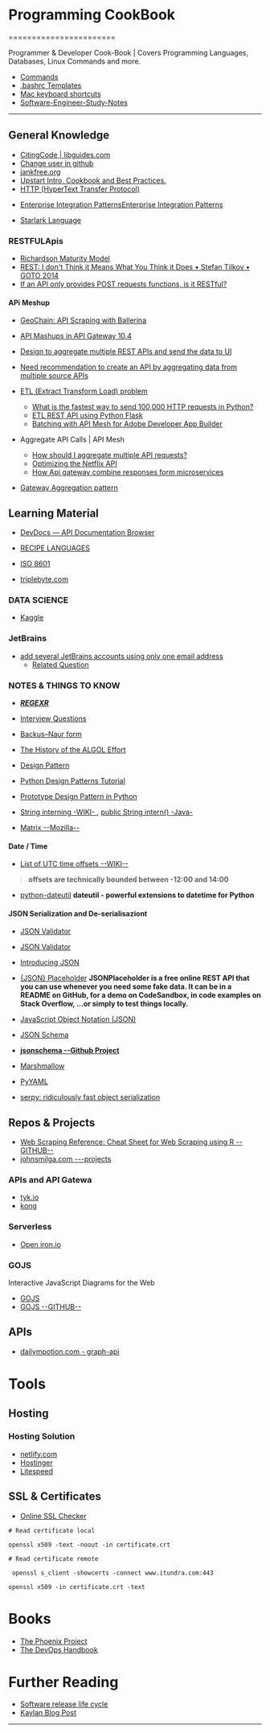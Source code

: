 # Programming CookBook
=======================

Programmer & Developer Cook-Book | Covers Programming Languages, Databases, Linux Commands and more. 

* [Commands](./commands.md)
* [.bashrc Templates](./bashrc_templates.md)
* [Mac keyboard shortcuts](./mac_shortcuts.md)
* [Software-Engineer-Study-Notes](https://github.com/Koubae/Software-Engineer-Study-Notes)


-----------------------------------------------------------------------------------------------------

## General Knowledge

- [CitingCode | libguides.com](https://uark.libguides.com/CSCE/CitingCode)
- [Change user in github](https://stackoverflow.com/a/62149990/13903942)
- [jankfree.org](http://jankfree.org)
- [Upstart Intro, Cookbook and Best Practices.](https://upstart.ubuntu.com/cookbook/#environment-variables)
- [HTTP (HyperText Transfer Protocol)](https://www3.ntu.edu.sg/home/ehchua/programming/webprogramming/HTTP_Basics.html)
* [Enterprise Integration PatternsEnterprise Integration Patterns](https://www.enterpriseintegrationpatterns.com/)

* [Starlark Language](https://bazel.build/rules/language)

### RESTFULApis

* [Richardson Maturity Model](https://www.martinfowler.com/articles/richardsonMaturityModel.html)
* [REST: I don't Think it Means What You Think it Does • Stefan Tilkov • GOTO 2014](https://www.youtube.com/watch?v=pspy1H6A3FM)
* [If an API only provides POST requests functions, is it RESTful?](https://stackoverflow.com/questions/47539691/if-an-api-only-provides-post-requests-functions-is-it-restful)

#### APi Meshup

* [GeoChain: API Scraping with Ballerina](https://ballerinagist.blogspot.com/2017/05/geochain-api-scraping-with-ballerina.html)
* [API Mashups in API Gateway 10.4](https://tech.forums.softwareag.com/t/api-mashups-in-api-gateway-10-4/237327)
* [Design to aggregate multiple REST APIs and send the data to UI](https://stackoverflow.com/a/58076585/13903942)
* [Need recommendation to create an API by aggregating data from multiple source APIs](https://stackoverflow.com/questions/71475411/need-recommendation-to-create-an-api-by-aggregating-data-from-multiple-source-ap)

* [ETL (Extract Transform Load) problem](https://aws.amazon.com/what-is/etl/)
    * [What is the fastest way to send 100,000 HTTP requests in Python?](https://stackoverflow.com/a/57689101/13903942)
    * [ETL REST API using Python Flask](https://medium.com/plumbersofdatascience/etl-rest-api-using-python-flask-c8171ac925c5)
    * [Batching with API Mesh for Adobe Developer App Builder](https://developer.adobe.com/graphql-mesh-gateway/gateway/batching/)

* Aggregate API Calls | API Mesh
    * [How should I aggregate multiple API requests?](https://stackoverflow.com/questions/65919500/how-should-i-aggregate-multiple-api-requests)
    * [Optimizing the Netflix API](https://netflixtechblog.com/optimizing-the-netflix-api-5c9ac715cf19)
    * [How Api gateway combine responses form microservices](https://stackoverflow.com/questions/58684080/how-api-gateway-combine-responses-form-microservices)

* [Gateway Aggregation pattern](https://learn.microsoft.com/en-us/azure/architecture/patterns/gateway-aggregation)

## Learning Material

- [DevDocs — API Documentation Browser](https://github.com/freeCodeCamp/devdocs)
- [RECIPE LANGUAGES](https://code.activestate.com/recipes/langs/)
- [ISO 8601](https://en.wikipedia.org/wiki/ISO_8601)

- [triplebyte.com](https://triplebyte.com/)

### DATA SCIENCE

- [Kaggle](https://www.kaggle.com/)

### JetBrains

* [add  several JetBrains accounts using only one email address](https://account.jetbrains.com/profile-details/linked-emails.)
    * [Related Question](https://intellij-support.jetbrains.com/hc/en-us/community/posts/4519198498578-Multiple-Jetbrains-Accounts-One-Computer)


### NOTES & THINGS TO KNOW

- ***[REGEXR](https://regexr.com/)***
- [Interview Questions](./Software%20Architecture/interview_questions.md)

- [Backus–Naur form](https://en.wikipedia.org/wiki/Backus–Naur_form)
- [The History of the ALGOL Effort](https://heerdebeer.org/ALGOL/The_History_of_ALGOL.pdf)
- [Design Pattern](https://refactoring.guru/design-patterns)
- [Python Design Patterns Tutorial](https://www.tutorialspoint.com/python_design_patterns/index.htm)
- [Prototype Design Pattern in Python](https://medium.com/design-patterns-in-python/prototype-design-pattern-in-python-45f8d3f15583)
- [String interning -WIKI- ](https://en.wikipedia.org/wiki/String_interning), [public String intern() -Java-](https://docs.oracle.com/javase/7/docs/api/java/lang/String.html#intern%28%29)
- [Matrix --Mozilla--](https://wiki.mozilla.org/Matrix#New_to_Matrix.2C_new_to_Mozilla.3F)



#### Date / Time

- [List of UTC time offsets --WIKI--](https://en.wikipedia.org/wiki/List_of_UTC_time_offsets)
> **offsets are technically bounded between -12:00 and 14:00**

- [python-dateutil](https://pypi.org/project/python-dateutil/)
**dateutil - powerful extensions to datetime for Python**

#### JSON Serialization and De-serialisaziont

- [JSON Validator](https://jslint.com/)
- [JSON Validator](https://jsonformatter.curiousconcept.com/#)
- [Introducing JSON](https://www.json.org/json-en.html)
- [{JSON} Placeholder](https://jsonplaceholder.typicode.com/)
**JSONPlaceholder is a free online REST API that you can use whenever you need some fake data. It can be in a README on GitHub, for a demo on CodeSandbox, in code examples on Stack Overflow, ...or simply to test things locally.**


- [JavaScript Object Notation (JSON)](https://tools.ietf.org/html/rfc4627)
- [JSON Schema](https://json-schema.org/)
- **[jsonschema --Github Project](https://github.com/Julian/jsonschema)**

- [Marshmallow](https://marshmallow.readthedocs.io/en/3.0/)
- [PyYAML](https://pyyaml.org/wiki/PyYAMLDocumentation)
- [serpy: ridiculously fast object serialization](https://serpy.readthedocs.io/en/latest/)



## Repos & Projects

- [Web Scraping Reference: Cheat Sheet for Web Scraping using R --GITHUB--](https://github.com/ChaitanyaBaweja/r-web-scraping-cheat-sheet)
- [johnsmilga.com ---projects](https://www.johnsmilga.com/projects)

### APIs and API Gatewa

- [tyk.io](https://tyk.io)
- [kong](https://konghq.com)


### Serverless

- [Open iron.io](https://open.iron.io)

### GOJS

Interactive JavaScript Diagrams for the Web

- [GOJS](https://gojs.net/latest/index.html)
- [GOJS --GITHUB--](https://github.com/NorthwoodsSoftware/GoJS)


APIs 
----

* [dailympotion.com - graph-api](https://developers.dailymotion.com/api/#graph-api)


Tools
=====


Hosting
-------

### Hosting Solution

- [netlify.com](https://www.netlify.com)
- [Hostinger](https://www.hostinger.co.uk)
- [Litespeed](https://www.litespeedtech.com)


SSL & Certificates
------------------

- [Online SSL Checker](https://www.ssllabs.com/ssltest/)

```
# Read certificate local

openssl x509 -text -noout -in certificate.crt 

# Read certificate remote

 openssl s_client -showcerts -connect www.itundra.com:443

openssl x509 -in certificate.crt -text
```

Books
=====

* [The Phoenix Project](https://www.amazon.com/Phoenix-Project-DevOps-Helping-Business/dp/0988262592)
* [The DevOps Handbook](https://www.amazon.com/DevOps-Handbook-World-Class-Reliability-Organizations/dp/1942788002)

Further Reading
===============

* [Software release life cycle](https://en.wikipedia.org/wiki/Software_release_life_cycle)
* [Kaylan Blog Post](https://kalyanchakravarthy.net/?p=413)

-----------------------------------------------------------------------------------------------------

